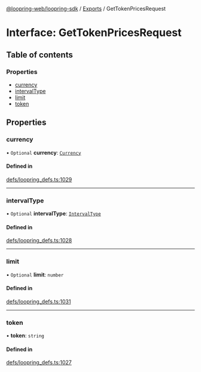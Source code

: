 [@loopring-web/loopring-sdk](../README.md) / [Exports](../modules.md) / GetTokenPricesRequest

# Interface: GetTokenPricesRequest

## Table of contents

### Properties

- [currency](GetTokenPricesRequest.md#currency)
- [intervalType](GetTokenPricesRequest.md#intervaltype)
- [limit](GetTokenPricesRequest.md#limit)
- [token](GetTokenPricesRequest.md#token)

## Properties

### currency

• `Optional` **currency**: [`Currency`](../enums/Currency.md)

#### Defined in

[defs/loopring_defs.ts:1029](https://github.com/Loopring/loopring_sdk/blob/1830d54/src/defs/loopring_defs.ts#L1029)

___

### intervalType

• `Optional` **intervalType**: [`IntervalType`](../enums/IntervalType.md)

#### Defined in

[defs/loopring_defs.ts:1028](https://github.com/Loopring/loopring_sdk/blob/1830d54/src/defs/loopring_defs.ts#L1028)

___

### limit

• `Optional` **limit**: `number`

#### Defined in

[defs/loopring_defs.ts:1031](https://github.com/Loopring/loopring_sdk/blob/1830d54/src/defs/loopring_defs.ts#L1031)

___

### token

• **token**: `string`

#### Defined in

[defs/loopring_defs.ts:1027](https://github.com/Loopring/loopring_sdk/blob/1830d54/src/defs/loopring_defs.ts#L1027)
